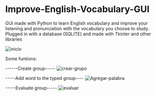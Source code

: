 # Improve-English-Vocabulary-GUI
GUI made with Python to learn English vocabulary and improve your listening and pronunciation with the vocabulary you choose to study. Plugged in with a database (SQLITE) and made with Tkinter and other libraries 

![inicio](https://user-images.githubusercontent.com/88798108/169091443-ae5bb57f-1416-4762-adfa-b25ef7d23e5f.PNG)


Some funtions:


------Create group-----
![crear-grupo](https://user-images.githubusercontent.com/88798108/169091646-acadea19-5038-404c-ba39-b78da71abe9f.png)


-----Add word to the typed group----
![Agregar-palabra](https://user-images.githubusercontent.com/88798108/169091984-8c83ed90-912e-457e-aa94-8a68d9e2f65b.png)


-----Evaluate group-----
![evaluar](https://user-images.githubusercontent.com/88798108/169092223-a211bffd-04f2-4996-9335-612d8cf177ce.png)

